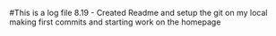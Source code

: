 #This is a log file
8.19 - Created Readme and setup the git on my local making first commits and starting work on the homepage